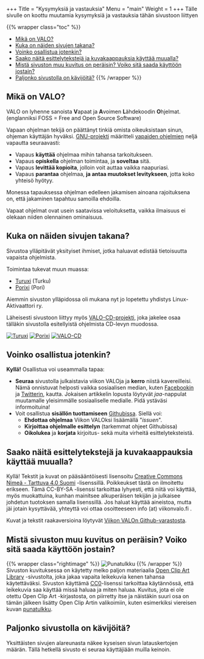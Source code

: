 +++
Title = "Kysymyksiä ja vastauksia"
Menu = "main"
Weight = 1
+++
Tälle sivulle on koottu muutamia kysymyksiä ja vastauksia tähän sivustoon liittyen

{{% wrapper class="toc" %}}
- [Mikä on VALO?](#mika)
- [Kuka on näiden sivujen takana?](#kuka)
- [Voinko osallistua jotenkin?](#osallistu)
- [Saako näitä esittelytekstejä ja kuvakaappauksia käyttää muualla?](#kayta)
- [Mistä sivuston muu kuvitus on peräisin? Voiko sitä saada käyttöön jostain?](#kuvitus)
- [Paljonko sivustolla on kävijöitä?](#kavijoita)
{{% /wrapper %}}

<a id="mika"></a>
Mikä on VALO?
-------------

VALO on lyhenne sanoista **V**apaat ja **A**voimen **L**ähdekoodin **O**hjelmat. (englanniksi FOSS = Free and Open Source Software)

Vapaan ohjelman tekijä on päättänyt tinkiä omista oikeuksistaan sinun,
ohjeman käyttäjän hyväksi. [GNU-projekti][GNU-proj] määritteli
[vapaiden ohjelmien][vapaat ohj] neljä vapautta seuraavasti:

- Vapaus **käyttää** ohjelmaa mihin tahansa tarkoitukseen.
- Vapaus **opiskella** ohjelman toimintaa, ja **soveltaa** sitä.
- Vapaus **levittää kopioita**, jolloin voit auttaa vaikka naapuriasi.
- Vapaus **parantaa** ohjelmaa, **ja antaa muutokset levitykseen**, jotta koko yhteisö hyötyy.

Monessa tapauksessa ohjelman edelleen jakamisen ainoana rajoituksena on, että jakaminen tapahtuu samoilla ehdoilla.

Vapaat ohjelmat ovat usein saatavissa veloituksetta, vaikka ilmaisuus ei olekaan niiden olennainen ominaisuus.

<a id="kuka"></a>
Kuka on näiden sivujen takana?
------------------------------

Sivustoa ylläpitävät yksityiset ihmiset, jotka haluavat edistää tietoisuutta vapaista ohjelmista.

Toimintaa tukevat muun muassa:

- [Turuxi][Turuxi] (Turku)
- [Porixi][Porixi] (Pori)

Aiemmin sivuston ylläpidossa oli mukana nyt jo lopetettu yhdistys Linux-Aktivaattori ry.

Läheisesti sivustoon liittyy myös [VALO-CD-projekti][VALO-CD], joka jakelee osaa tälläkin sivustolla esitellyistä ohjelmista CD-levyn muodossa.

[![Turuxi](images/turuxi-logo.png "Turuxi")][Turuxi]
[![Porixi](images/Porixi-logo.png "Porixi")][Porixi]
[![VALO-CD](http://www.valo-cd.fi/img/valo-160x60.gif "VALO-CD")][VALO-CD]

<a id="osallistu"></a>
Voinko osallistua jotenkin?
---------------------------

**Kyllä!** Osallistua voi useammalla tapaa:

- **Seuraa** sivustolla julkaistavia viikon VALOja ja **kerro** niistä
  kavereilleisi. Nämä onnistuvat helposti vaikka sosiaalisen median,
  kuten [Facebookin][Facebook] ja [Twitterin][Twitter], kautta.
  Jokaisen artikkelin lopusta löytyvät *jaa*-nappulat muutamalle yleisimmälle
  sosiaaliselle medialle. Pidä ystäväsi informoituina!
- Voit osallistua **sisällön tuottamiseen** [Githubissa][Github].
  Siellä voi:
   -    **Ehdottaa ohjelmaa** Viikon VALOksi lisäämällä "*issuen*".
   -    **Kirjoittaa ohjelmalle esittelyn** (tarkemmat ohjeet Githubissa)
   -    **Oikolukea** ja **korjata** kirjoitus- sekä muita virheitä esittelyteksteistä.

<a id="kayta"></a>
Saako näitä esittelytekstejä ja kuvakaappauksia käyttää muualla?
----------------------------------------------------------------

Kyllä! Tekstit ja kuvat on pääsääntöisesti lisensoitu
[Creative Commons Nimeä - Tarttuva 4.0 Suomi][CC-by-sa-4fi] -lisenssillä.
Poikkeukset tästä on ilmoitettu erikseen. Tämä CC-BY-SA -lisenssi tarkoittaa lyhyesti,
että niitä voi käyttää, myös muokattuina, kunhan mainitsee alkuperäisen
tekijän ja julkaisee johdetun tuotoksen samalla lisenssillä.
Jos haluat käyttää aineistoa, mutta jäi jotain kysyttävää, yhteyttä
voi ottaa osoitteeseen info (at) viikonvalo.fi .

Kuvat ja tekstit raakaversioina löytyvät [Viikon VALOn Github-varastosta][Github].

<a id="kuvitus"></a>
Mistä sivuston muu kuvitus on peräisin? Voiko sitä saada käyttöön jostain?
--------------------------------------------------------------------------

{{% wrapper class="rightimage" %}}
![Punatulkku](images/Eurasian_Bullfinch.png)
{{% /wrapper %}}
Sivuston kuvituksessa on käytetty melko paljon
materiaalia [Open Clip Art Library][OCAL] -sivustolta, joka jakaa
vapaita leikekuvia kenen tahansa käytettäväksi. Sivuston käyttämä
[CC0][CC0]-lisenssi tarkoittaa käytännössä, että leikekuvia saa käyttää missä
haluaa ja miten haluaa. Kuvitus, jota ei ole otettu Open Clip Art
-kirjastosta, on piirretty itse ja näistäkin suuri osa on tämän
jälkeen lisätty Open Clip Artin valikoimiin, kuten esimerkiksi
viereisen kuvan [punatulkku](http://www.openclipart.org/detail/103141).

<a id="kavijoita"></a>
Paljonko sivustolla on kävijöitä?
---------------------------------

Yksittäisten sivujen alareunasta näkee kyseisen sivun latauskertojen määrän. Tällä hetkellä
sivusto ei seuraa käyttäjiään muilla keinoin.



[GNU-proj]:     http://www.gnu.org/
[vapaat ohj]:   http://fsfe.org/projects/wsis/fs.fi.html
[L-A]:          http://www.linux-aktivaattori.fi/
[Turuxi]:       http://turuxi.org
[Porixi]:       http://porixi.linux-aktivaattori.fi
[VALO-CD]:      http://www.valo-cd.fi/
[Facebook]:     http://www.facebook.com/viikonvalo
[Twitter]:      http://twitter.com/viikonvalo
[L-A-valo]:     http://www.l-a.fi/Projektit/Viikon_VALO
[Github]:       https://github.com/viikonvalo/viikonvalo.fi
[CC-by-sa-4fi]: http://creativecommons.org/licenses/by-sa/4.0/deed.fi
[OCAL]:         http://openclipart.org/
[CC0]:          http://creativecommons.org/publicdomain/zero/1.0/
